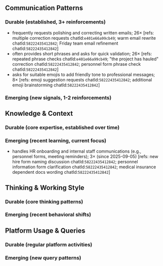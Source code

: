## Communication Patterns
### Durable (established, 3+ reinforcements)
- frequently requests polishing and correcting written emails; 26× [refs: multiple correction requests chatId:`e401e66a99cb49`; warm email rewrite chatId:`58222435412842`; Friday team email refinement chatId:`58222435412842`]
- often provides short phrases and asks for quick validation; 26× [refs: repeated phrase checks chatId:`e401e66a99cb49`; "the project has hauled" correction chatId:`58222435412842`; personnel form phrase check chatId:`58222435412842`]
- asks for suitable emojis to add friendly tone to professional messages; 8× [refs: emoji suggestion requests chatId:`58222435412842`; additional emoji brainstorming chatId:`58222435412842`]

### Emerging (new signals, 1-2 reinforcements)

## Knowledge & Context
### Durable (core expertise, established over time)

### Emerging (recent learning, current focus)
- handles HR onboarding and internal staff communications (e.g., personnel forms, meeting reminders); 3× (since 2025-09-05) [refs: new hire form naming discussion chatId:`58222435412842`; personnel information form clarification chatId:`58222435412842`; medical insurance dependent docs wording chatId:`58222435412842`]

## Thinking & Working Style
### Durable (core thinking patterns)

### Emerging (recent behavioral shifts)

## Platform Usage & Queries
### Durable (regular platform activities)

### Emerging (new query patterns)
